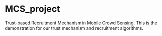 # MCS_project
Trust-based Recruitment Mechanism in Mobile Crowd Sensing. This is the demonstration for our trust mechanism and recruitment algorithms.

